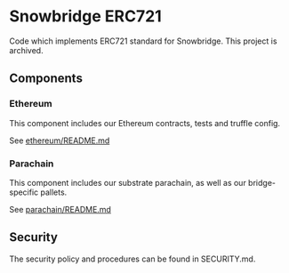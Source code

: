 # Snowbridge ERC721

Code which implements ERC721 standard for Snowbridge. This project is archived.

## Components

### Ethereum

This component includes our Ethereum contracts, tests and truffle config.

See [ethereum/README.md](ethereum/README.md)

### Parachain

This component includes our substrate parachain, as well as our bridge-specific pallets.

See [parachain/README.md](parachain/README.md)

## Security

The security policy and procedures can be found in SECURITY.md.
